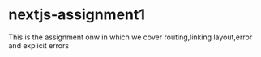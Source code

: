 # nextjs-assignment1
This is the assignment onw in which we cover routing,linking layout,error and explicit errors

